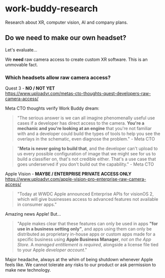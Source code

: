 # work-buddy-research
Research about XR, computer vision, AI and company plans.

## Do we need to make our own headset?

Let's evaluate...

We **need** raw camera access to create custom XR software. This is an unmovable fact.

### Which headsets allow raw camera access?

Quest 3 - **NO / NOT YET**  
https://www.uploadvr.com/metas-cto-thoughts-quest-developers-raw-camera-access/

Meta CTO thoughts verify Work Buddy dream:


> "The serious answer is we can all imagine phenomenally useful use cases if a developer has direct access to 
the camera. **You're a mechanic and you're looking at an engine** that you're not familiar with and a developer
could build the types of tools to help you see the overlays in the schematic, even diagnose the problem." - Meta CTO

> "**Meta is never going to build that**, and the developer can't upload to us every possible configuration of image that we might see for us to build a classifier on, that's not credible either. That's a use case that goes underserved if you don't build out the capability." - Meta CTO

Apple Vision  - **MAYBE / ENTERPRISE PRIVATE ACCESS ONLY**  
https://www.uploadvr.com/apple-vision-pro-enterprise-raw-camera-access/

> "Today at WWDC Apple announced Enterprise APIs for visionOS 2, which will give businesses access to advanced features not available in consumer apps." 

Amazing news Apple! But...

> "Apple makes clear that these features can only be used in apps **"for use in a business setting only"**, and apps using them can only be distributed as proprietary in-house apps or custom apps made for a specific business using **Apple Business Manager**, *not on the App Store*. A *managed entitlement is required*, alongside a license file tied to your Apple *developer account*."

Major headache, always at the whim of being shutdown whenever Apple feels like. We cannot tolerate any risks to our product or ask permission to make new technology.
